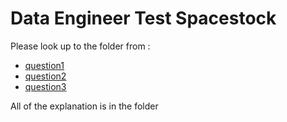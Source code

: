 # Data Engineer Test Spacestock

Please look up to the folder from :
- [question1](https://github.com/jodiesamuel/test_spacestock/tree/master/question1)
- [question2](https://github.com/jodiesamuel/test_spacestock/tree/master/question2)
- [question3](https://github.com/jodiesamuel/test_spacestock/tree/master/question3)

All of the explanation is in the folder
